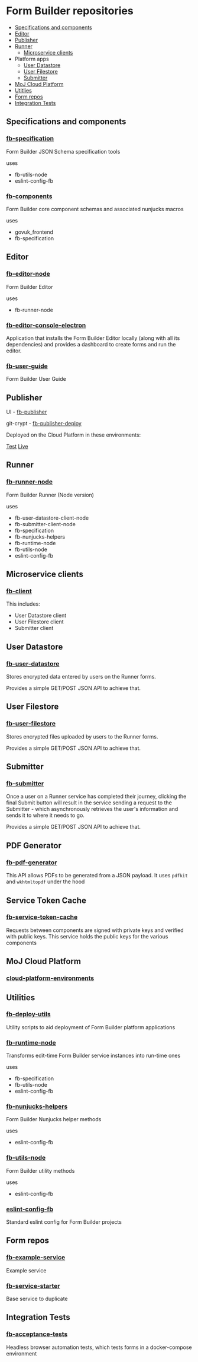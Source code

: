 # Form Builder repositories

- [Specifications and components](#specifications-and-components)
- [Editor](#editor)
- [Publisher](#publisher)
- [Runner](#runner)
  - [Microservice clients](#microservice-clients)
- Platform apps
  - [User Datastore](#user-datastore)
  - [User Filestore](#user-filestore)
  - [Submitter](#submitter)
- [MoJ Cloud Platform](#moj-cloud-platform)
- [Utitlies](#utilities)
- [Form repos](#form-repos)
- [Integration Tests](#integration-tests)

## Specifications and components

### [fb-specification](https://github.com/ministryofjustice/fb-specification)

Form Builder JSON Schema specification tools

uses

- fb-utils-node
- eslint-config-fb

### [fb-components](https://github.com/ministryofjustice/fb-components)

Form Builder core component schemas and associated nunjucks macros

uses

- govuk_frontend
- fb-specification

## Editor

### [fb-editor-node](https://github.com/ministryofjustice/fb-editor-node)

Form Builder Editor

uses

- fb-runner-node

### [fb-editor-console-electron](https://github.com/ministryofjustice/fb-editor-console-electron)

Application that installs the Form Builder Editor locally (along with all its dependencies) and provides a dashboard to create forms and run the editor.

### [fb-user-guide](https://github.com/ministryofjustice/fb-user-guide)

Form Builder User Guide

## Publisher

UI - [fb-publisher](https://github.com/ministryofjustice/fb-publisher)

git-crypt - [fb-publisher-deploy](https://github.com/ministryofjustice/fb-publisher-deploy)

Deployed on the Cloud Platform in these environments:

[Test](https://fb-publisher-test.apps.live-1.cloud-platform.service.justice.gov.uk)
[Live](https://fb-publisher-live.apps.live-1.cloud-platform.service.justice.gov.uk)

## Runner

### [fb-runner-node](https://github.com/ministryofjustice/fb-runner-node)

Form Builder Runner (Node version)

uses

- fb-user-datastore-client-node
- fb-submitter-client-node
- fb-specification
- fb-nunjucks-helpers
- fb-runtime-node
- fb-utils-node
- eslint-config-fb

## Microservice clients

### [fb-client](https://github.com/ministryofjustice/fb-client)

This includes:

- User Datastore client
- User Filestore client
- Submitter client

## User Datastore

### [fb-user-datastore](https://github.com/ministryofjustice/fb-user-datastore)

Stores encrypted data entered by users on the Runner forms.

Provides a simple GET/POST JSON API to achieve that.


## User Filestore

### [fb-user-filestore](https://github.com/ministryofjustice/fb-user-filestore)

Stores encrypted files uploaded by users to the Runner forms.

Provides a simple GET/POST JSON API to achieve that.


## Submitter

### [fb-submitter](https://github.com/ministryofjustice/fb-submitter)

Once a user on a Runner service has completed their journey, clicking the final Submit button will result in the service sending a request to the Submitter - which asynchronously retrieves the user's information and sends it to where it needs to go.

Provides a simple GET/POST JSON API to achieve that.

## PDF Generator

### [fb-pdf-generator](https://github.com/ministryofjustice/fb-pdf-generator)

This API allows PDFs to be generated from a JSON payload. It uses `pdfkit` and `wkhtmltopdf` under the hood

## Service Token Cache

### [fb-service-token-cache](https://github.com/ministryofjustice/fb-service-token-cache)

Requests between components are signed with private keys and verified with public keys. This service holds the public keys for the various components

## MoJ Cloud Platform

### [cloud-platform-environments](https://github.com/ministryofjustice/cloud-platform-environments)

## Utilities

### [fb-deploy-utils](https://github.com/ministryofjustice/fb-deploy-utils)

Utility scripts to aid deployment of Form Builder platform applications

### [fb-runtime-node](https://github.com/ministryofjustice/fb-runtime-node)

Transforms edit-time Form Builder service instances into run-time ones

uses

- fb-specification
- fb-utils-node
- eslint-config-fb

### [fb-nunjucks-helpers](https://github.com/ministryofjustice/fb-nunjucks-helpers)

Form Builder Nunjucks helper methods

uses

- eslint-config-fb

### [fb-utils-node](https://github.com/ministryofjustice/fb-utils-node)

Form Builder utility methods

uses

- eslint-config-fb

### [eslint-config-fb](https://github.com/ministryofjustice/eslint-config-fb)

Standard eslint config for Form Builder projects


## Form repos

### [fb-example-service](https://github.com/ministryofjustice/fb-example-service)

Example service

### [fb-service-starter](https://github.com/ministryofjustice/fb-service-starter)

Base service to duplicate

## Integration Tests

### [fb-acceptance-tests](https://github.com/ministryofjustice/fb-acceptance-tests)

Headless browser automation tests, which tests forms in a docker-compose environment
